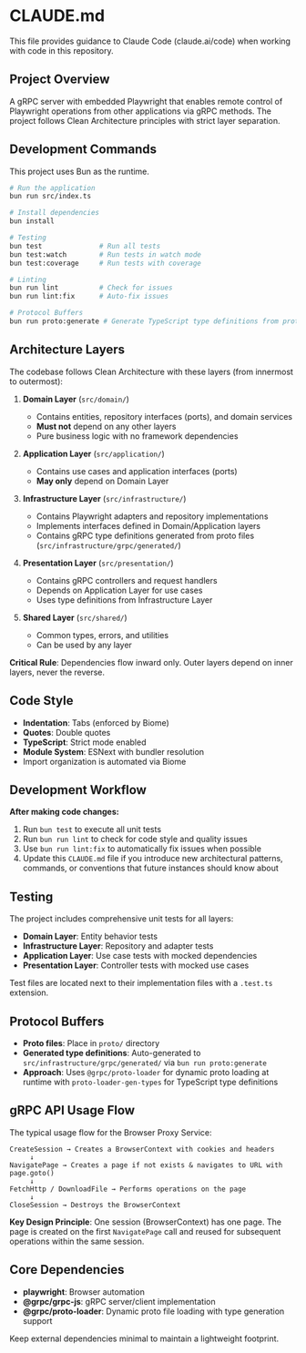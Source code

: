 # CLAUDE.md

This file provides guidance to Claude Code (claude.ai/code) when working with code in this repository.

## Project Overview

A gRPC server with embedded Playwright that enables remote control of Playwright operations from other applications via gRPC methods. The project follows Clean Architecture principles with strict layer separation.

## Development Commands

This project uses Bun as the runtime.

```bash
# Run the application
bun run src/index.ts

# Install dependencies
bun install

# Testing
bun test              # Run all tests
bun test:watch        # Run tests in watch mode
bun test:coverage     # Run tests with coverage

# Linting
bun run lint          # Check for issues
bun run lint:fix      # Auto-fix issues

# Protocol Buffers
bun run proto:generate # Generate TypeScript type definitions from proto files
```

## Architecture Layers

The codebase follows Clean Architecture with these layers (from innermost to outermost):

1. **Domain Layer** (`src/domain/`)
   - Contains entities, repository interfaces (ports), and domain services
   - **Must not** depend on any other layers
   - Pure business logic with no framework dependencies

2. **Application Layer** (`src/application/`)
   - Contains use cases and application interfaces (ports)
   - **May only** depend on Domain Layer

3. **Infrastructure Layer** (`src/infrastructure/`)
   - Contains Playwright adapters and repository implementations
   - Implements interfaces defined in Domain/Application layers
   - Contains gRPC type definitions generated from proto files (`src/infrastructure/grpc/generated/`)

4. **Presentation Layer** (`src/presentation/`)
   - Contains gRPC controllers and request handlers
   - Depends on Application Layer for use cases
   - Uses type definitions from Infrastructure Layer

5. **Shared Layer** (`src/shared/`)
   - Common types, errors, and utilities
   - Can be used by any layer

**Critical Rule**: Dependencies flow inward only. Outer layers depend on inner layers, never the reverse.

## Code Style

- **Indentation**: Tabs (enforced by Biome)
- **Quotes**: Double quotes
- **TypeScript**: Strict mode enabled
- **Module System**: ESNext with bundler resolution
- Import organization is automated via Biome

## Development Workflow

**After making code changes:**
1. Run `bun test` to execute all unit tests
2. Run `bun run lint` to check for code style and quality issues
3. Use `bun run lint:fix` to automatically fix issues when possible
4. Update this `CLAUDE.md` file if you introduce new architectural patterns, commands, or conventions that future instances should know about

## Testing

The project includes comprehensive unit tests for all layers:

- **Domain Layer**: Entity behavior tests
- **Infrastructure Layer**: Repository and adapter tests
- **Application Layer**: Use case tests with mocked dependencies
- **Presentation Layer**: Controller tests with mocked use cases

Test files are located next to their implementation files with a `.test.ts` extension.

## Protocol Buffers

- **Proto files**: Place in `proto/` directory
- **Generated type definitions**: Auto-generated to `src/infrastructure/grpc/generated/` via `bun run proto:generate`
- **Approach**: Uses `@grpc/proto-loader` for dynamic proto loading at runtime with `proto-loader-gen-types` for TypeScript type definitions

## gRPC API Usage Flow

The typical usage flow for the Browser Proxy Service:

```
CreateSession → Creates a BrowserContext with cookies and headers
     ↓
NavigatePage → Creates a page if not exists & navigates to URL with page.goto()
     ↓
FetchHttp / DownloadFile → Performs operations on the page
     ↓
CloseSession → Destroys the BrowserContext
```

**Key Design Principle**: One session (BrowserContext) has one page. The page is created on the first `NavigatePage` call and reused for subsequent operations within the same session.

## Core Dependencies

- **playwright**: Browser automation
- **@grpc/grpc-js**: gRPC server/client implementation
- **@grpc/proto-loader**: Dynamic proto file loading with type generation support

Keep external dependencies minimal to maintain a lightweight footprint.

